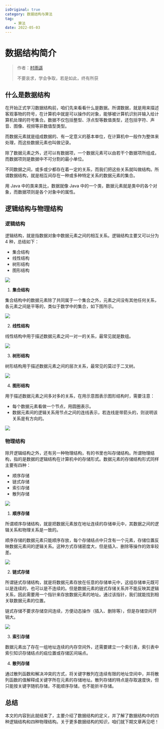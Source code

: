 ```yaml
---
isOriginal: true
category: 数据结构与算法
tag:
    - 算法
date: 2022-05-03
---
```


# 数据结构简介

> 作者：[村雨遥](https://github.com/cunyu1943)
> 
> 不要哀求，学会争取，若是如此，终有所获
> 

## 什么是数据结构

在开始正式学习数据结构前，咱们先来看看什么是数据。所谓数据，就是用来描述客观事物的符号，在计算机中就是可以操作的对象，能够被计算机识别并输入给计算机处理的符号集合。数据不仅包括整型、浮点型等数值类型，还包括字符、声音、图像、视频等非数值型类型。

而数据元素就是组成数据的、有一定意义的基本单位，在计算机中一般作为整体来处理，而这些数据元素也叫做记录。

除了数据元素之外，还可以有数据项，一个数据元素可以由若干个数据项所组成，而数据项则是数据中不可分割的最小单位。

不同数据之间，或多或少都存在着一定的关系，而我们把这些关系就叫做结构。所谓数据结构，就是相互间存在一种或多种特定关系的数据元素的集合。

用 Java 中的类来类比，数据就像 Java 中的一个类，数据元素就是类中的各个对象，而数据项则是各个对象中的属性。

## 逻辑结构与物理结构

### 逻辑结构

逻辑结构，就是指数据对象中数据元素之间的相互关系。逻辑结构主要又可以分为 4 种，总结如下：

-   集合结构
-   线性结构
-   树形结构
-   图形结构

![](assets/20220503-datastructure-intro/80c28630afe9c89d027508a1967800da.webp)

1.   **集合结构**

集合结构中的数据元素除了共同属于一个集合之外，元素之间没有其他任何关系，各元素之间是平等的，类似于数学中的集合，如下图所示。

![](assets/20220503-datastructure-intro/f6ee7904c8a2823415590e57ef43b9ba.webp)

2.   **线性结构**

线性结构中用于描述数据元素之间一对一的关系，最常见就是数组。

![](assets/20220503-datastructure-intro/fd5a3ceeeafd79f4733640deaa23e6b0.webp)

3.   **树形结构**

树形结构用于描述数据元素之间的层次关系，最常见的莫过于二叉树。

![](assets/20220503-datastructure-intro/d95e189edce34a3181e280591e2a1c05.webp)

4.   **图形结构**

用于描述数据元素之间多对多的关系，在用示意图表示图形结构时，需要注意：

-   每个数据元素看做一个节点，用圆圈表示。
-   数据元素间的逻辑关系用节点之间的连线表示，若连线是带箭头的，则说明该关系是有方向的。

![](assets/20220503-datastructure-intro/b0a4b84fa144ad40450d23b180fcb57c.webp)

### 物理结构

除开逻辑结构之外，还有另一种物理结构，有的书里也叫存储结构。所谓物理结构，指的是数据的逻辑结构在计算机中的存储形式。数据元素的存储结构形式同样主要有四种：

-   顺序存储
-   链式存储
-   索引存储
-   散列存储

![](assets/20220503-datastructure-intro/88cda2c2c4eb77527c45bdf0056b1ffb.webp)

1.   **顺序存储**

所谓顺序存储结构，就是把数据元素放在地址连续的存储单元中，其数据之间的逻辑关系和物理关系是一致的。

顺序存储的数据元素只能顺序存放，每个存储结点中只含有一个元素，存储位置反映数据元素间的逻辑关系。这种方式存储密度大，但是插入、删除等操作的效率较差。

![](assets/20220503-datastructure-intro/cfe40f6664fc47c0dc21071793c47e20.webp)

2.   **链式存储**

所谓链式存储结构，就是将数据元素存放在任意的存储单元中，这组存储单元既可以是连续的，也可以是不连续的。但是数据元素的链式存储关系并不能反映其逻辑关系，因此需要用一个指针来存放数据元素的地址。通过该指针，我们就能找到相关联数据元素的位置。

链式存储不要求存储空间连续，方便动态操作（插入、删除等），但是存储空间开销大。

![](assets/20220503-datastructure-intro/62695a4f4c75d20ffe9fe9d8ceed9409.webp)

3.   **索引存储**

数据元素出了存在一组地址连续的内存空间外，还需要建立一个索引表，索引表中索引知识存储结点的㽾位置或存储区间端点。

4.   **散列存储**

通过散列函数和解决冲突的方式，将关键字散列在连续有限的地址空间中，并将散列函数的值解释成关键字所在元素的存储地址。散列存储的特点是存取速度快，但只能按关键字随机存储，不能顺序存储，也不能折半存储。

## 总结

本文的内容到此就结束了，主要介绍了数据结构的定义，并了解了数据结构中的四种逻辑结构和四种物理结构。关于更多数据结构的知识，咱们就下期文章再见吧！